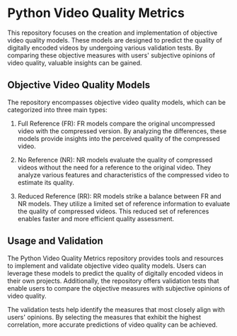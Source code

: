 # Python Video Quality Metrics

This repository focuses on the creation and implementation of objective video quality models. These models are designed to predict the quality of digitally encoded videos by undergoing various validation tests. By comparing these objective measures with users' subjective opinions of video quality, valuable insights can be gained.

## Objective Video Quality Models

The repository encompasses objective video quality models, which can be categorized into three main types:

1. Full Reference (FR): FR models compare the original uncompressed video with the compressed version. By analyzing the differences, these models provide insights into the perceived quality of the compressed video.

2. No Reference (NR): NR models evaluate the quality of compressed videos without the need for a reference to the original video. They analyze various features and characteristics of the compressed video to estimate its quality.

3. Reduced Reference (RR): RR models strike a balance between FR and NR models. They utilize a limited set of reference information to evaluate the quality of compressed videos. This reduced set of references enables faster and more efficient quality assessment.

## Usage and Validation

The Python Video Quality Metrics repository provides tools and resources to implement and validate objective video quality models. Users can leverage these models to predict the quality of digitally encoded videos in their own projects. Additionally, the repository offers validation tests that enable users to compare the objective measures with subjective opinions of video quality.

The validation tests help identify the measures that most closely align with users' opinions. By selecting the measures that exhibit the highest correlation, more accurate predictions of video quality can be achieved.
